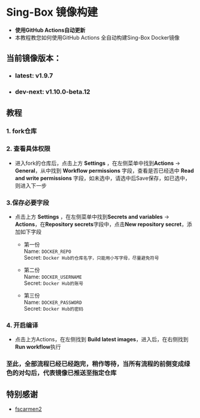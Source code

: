 # Sing-Box 镜像构建
- **使用GitHub Actions自动更新**
- 本教程教您如何使用GitHub Actions 全自动构建Sing-Box Docker镜像

## 当前镜像版本：
 - ### **latest**: v1.9.7
 - ### **dev-next**: v1.10.0-beta.12

## 教程
### 1. fork仓库

### 2. 查看具体权限
  - 进入fork的仓库后，点击上方 **Settings** ，在左侧菜单中找到**Actions** → **General**，从中找到 **Workflow permissions** 字段，查看是否已经选中 **Read and write permissions** 字段，如未选中，请选中后Save保存，如已选中，则进入下一步

### 3.保存必要字段
  - 点击上方 **Settings** ，在左侧菜单中找到**Secrets and variables** → **Actions**，在**Repository secrets**字段中，点击**New repository secret**，添加如下字段
    - 第一份  
      Name: `DOCKER_REPO`  
      Secret: `Docker Hub的仓库名字，只能用小写字母，尽量避免符号`  

    - 第二份  
      Name: `DOCKER_USERNAME`  
      Secret: `Docker Hub的账号`  

    - 第三份  
      Name: `DOCKER_PASSWORD`  
      Secret: `Docker Hub的密码`  

### 4. 开启编译
  - 点击上方Actions，在左侧找到 **Build latest images**，进入后，在右侧找到**Run workflow**执行

### 至此，全部流程已经已经跑完，稍作等待，当所有流程的前侧变成绿色的对勾后，代表镜像已推送至指定仓库

## 特别感谢  
  - [fscarmen2](https://github.com/fscarmen2/docker_builder)
